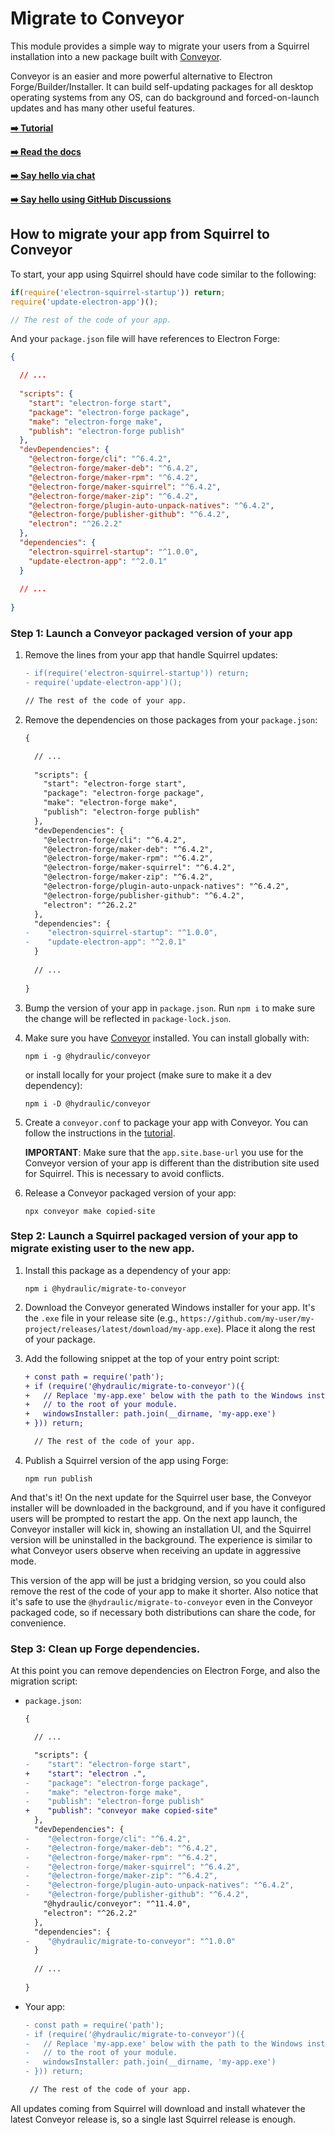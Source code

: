 # Migrate to Conveyor

This module provides a simple way to migrate your users from a Squirrel installation into a new package built with [Conveyor](https://www.hydraulic.dev).

Conveyor is an easier and more powerful alternative to Electron Forge/Builder/Installer. It can build 
self-updating packages for all desktop operating systems from any OS, can do background and forced-on-launch updates and has many other
useful features.


**[ ➡️ Tutorial](https://conveyor.hydraulic.dev/latest/tutorial/hare/electron/)**

**[ ➡️ Read the docs](https://conveyor.hydraulic.dev)**

**[ ➡️ Say hello via chat](https://discord.gg/E87dFeuMFc)**

**[ ➡️ Say hello using GitHub Discussions](https://github.com/hydraulic-software/conveyor/discussions)**

## How to migrate your app from Squirrel to Conveyor

To start, your app using Squirrel should have code similar to the following:

```javascript
if(require('electron-squirrel-startup')) return;
require('update-electron-app')();

// The rest of the code of your app.
```

And your `package.json` file will have references to Electron Forge:

```json
{

  // ...
  
  "scripts": {
    "start": "electron-forge start",
    "package": "electron-forge package",
    "make": "electron-forge make",
    "publish": "electron-forge publish"
  },
  "devDependencies": {
    "@electron-forge/cli": "^6.4.2",
    "@electron-forge/maker-deb": "^6.4.2",
    "@electron-forge/maker-rpm": "^6.4.2",
    "@electron-forge/maker-squirrel": "^6.4.2",
    "@electron-forge/maker-zip": "^6.4.2",
    "@electron-forge/plugin-auto-unpack-natives": "^6.4.2",
    "@electron-forge/publisher-github": "^6.4.2",
    "electron": "^26.2.2"
  },
  "dependencies": {
    "electron-squirrel-startup": "^1.0.0",
    "update-electron-app": "^2.0.1"
  }
  
  // ...
  
}
```

### Step 1: Launch a Conveyor packaged version of your app

1. Remove the lines from your app that handle Squirrel updates:
 
    ```diff
    - if(require('electron-squirrel-startup')) return;
    - require('update-electron-app')();
   
    // The rest of the code of your app.
    ```
   
2. Remove the dependencies on those packages from your `package.json`:

    ```diff
    {
    
      // ...
      
      "scripts": {
        "start": "electron-forge start",
        "package": "electron-forge package",
        "make": "electron-forge make",
        "publish": "electron-forge publish"
      },
      "devDependencies": {
        "@electron-forge/cli": "^6.4.2",
        "@electron-forge/maker-deb": "^6.4.2",
        "@electron-forge/maker-rpm": "^6.4.2",
        "@electron-forge/maker-squirrel": "^6.4.2",
        "@electron-forge/maker-zip": "^6.4.2",
        "@electron-forge/plugin-auto-unpack-natives": "^6.4.2",
        "@electron-forge/publisher-github": "^6.4.2",
        "electron": "^26.2.2"
      },
      "dependencies": {
    -    "electron-squirrel-startup": "^1.0.0",
    -    "update-electron-app": "^2.0.1"
      }
      
      // ...
      
    }
    ```
3. Bump the version of your app in `package.json`. Run `npm i` to make sure the change will be reflected in `package-lock.json`.

4. Make sure you have [Conveyor](http://hydraulic.dev) installed. You can install globally with:

    ```shell
    npm i -g @hydraulic/conveyor
    ```
   
    or install locally for your project (make sure to make it a dev dependency):

    ```shell
    npm i -D @hydraulic/conveyor
    ```
   
5. Create a `conveyor.conf` to package your app with Conveyor. You can follow the instructions in the [tutorial](https://conveyor.hydraulic.dev/latest/tutorial/hare/electron).
   
   **IMPORTANT**: Make sure that the `app.site.base-url` you use for the Conveyor version of your app is different than the distribution site used for Squirrel.
   This is necessary to avoid conflicts.

6. Release a Conveyor packaged version of your app:

    ```shell
    npx conveyor make copied-site
    ```

### Step 2: Launch a Squirrel packaged version of your app to migrate existing user to the new app. 

1. Install this package as a dependency of your app:

    ```shell
    npm i @hydraulic/migrate-to-conveyor
    ```

2. Download the Conveyor generated Windows installer for your app. It's the `.exe` file in your release site 
   (e.g., `https://github.com/my-user/my-project/releases/latest/download/my-app.exe`). Place it along the rest of your package.
   
3. Add the following snippet at the top of your entry point script:

    ```diff
    + const path = require('path');
    + if (require('@hydraulic/migrate-to-conveyor')({
    +   // Replace 'my-app.exe' below with the path to the Windows installer downloaded in the previous step, relative
    +   // to the root of your module.
    +   windowsInstaller: path.join(__dirname, 'my-app.exe')
    + })) return;    
   
      // The rest of the code of your app.
    ```   

4. Publish a Squirrel version of the app using Forge:

    ```shell
    npm run publish
    ```
   
And that's it! On the next update for the Squirrel user base, the Conveyor installer will be downloaded in the background, and if you have
it configured users will be prompted to restart the app. On the next app launch, the Conveyor installer will kick in, showing an installation UI,
and the Squirrel version will be uninstalled in the background. The experience is similar to what Conveyor users observe when receiving an update in 
aggressive mode.

This version of the app will be just a bridging version, so you could also remove the rest of the code of your app to make it shorter.
Also notice that it's safe to use the `@hydraulic/migrate-to-conveyor` even in the Conveyor packaged code, so if necessary both
distributions can share the code, for convenience.

### Step 3: Clean up Forge dependencies.

At this point you can remove dependencies on Electron Forge, and also the migration script:

* `package.json`:

    ```diff
    {

      // ...
  
      "scripts": {
   -    "start": "electron-forge start",
   +    "start": "electron .",
   -    "package": "electron-forge package",
   -    "make": "electron-forge make",
   -    "publish": "electron-forge publish"
   +    "publish": "conveyor make copied-site"
      },
      "devDependencies": {
   -    "@electron-forge/cli": "^6.4.2",
   -    "@electron-forge/maker-deb": "^6.4.2",
   -    "@electron-forge/maker-rpm": "^6.4.2",
   -    "@electron-forge/maker-squirrel": "^6.4.2",
   -    "@electron-forge/maker-zip": "^6.4.2",
   -    "@electron-forge/plugin-auto-unpack-natives": "^6.4.2",
   -    "@electron-forge/publisher-github": "^6.4.2",
        "@hydraulic/conveyor": "^11.4.0",
        "electron": "^26.2.2"    
      },
      "dependencies": {
   -    "@hydraulic/migrate-to-conveyor": "^1.0.0"
      }
      
      // ...
      
    }
    ```

* Your app:

     ```diff
    - const path = require('path');
    - if (require('@hydraulic/migrate-to-conveyor')({
    -   // Replace 'my-app.exe' below with the path to the Windows installer downloaded in the previous step, relative
    -   // to the root of your module.
    -   windowsInstaller: path.join(__dirname, 'my-app.exe')
    - })) return;    
   
      // The rest of the code of your app. 
     ```

All updates coming from Squirrel will download and install whatever the latest Conveyor release is, so a single last Squirrel release is enough.